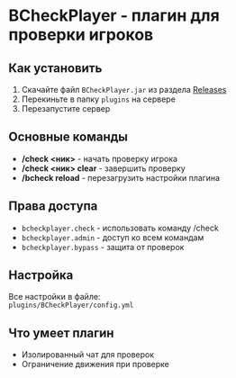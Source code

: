 # BCheckPlayer - плагин для проверки игроков

## Как установить
1. Скачайте файл `BCheckPlayer.jar` из раздела [Releases](https://github.com/BananosmePLay/BCheckPlayer/releases)
2. Перекиньте в папку `plugins` на сервере
3. Перезапустите сервер

## Основные команды
- **/check <ник>** - начать проверку игрока
- **/check <ник> clear** - завершить проверку
- **/bcheck reload** - перезагрузить настройки плагина

## Права доступа
- `bcheckplayer.check` - использовать команду /check
- `bcheckplayer.admin` - доступ ко всем командам
- `bcheckplayer.bypass` - защита от проверок

## Настройка
Все настройки в файле:  
`plugins/BCheckPlayer/config.yml`

## Что умеет плагин
- Изолированный чат для проверок
- Ограничение движения при проверке